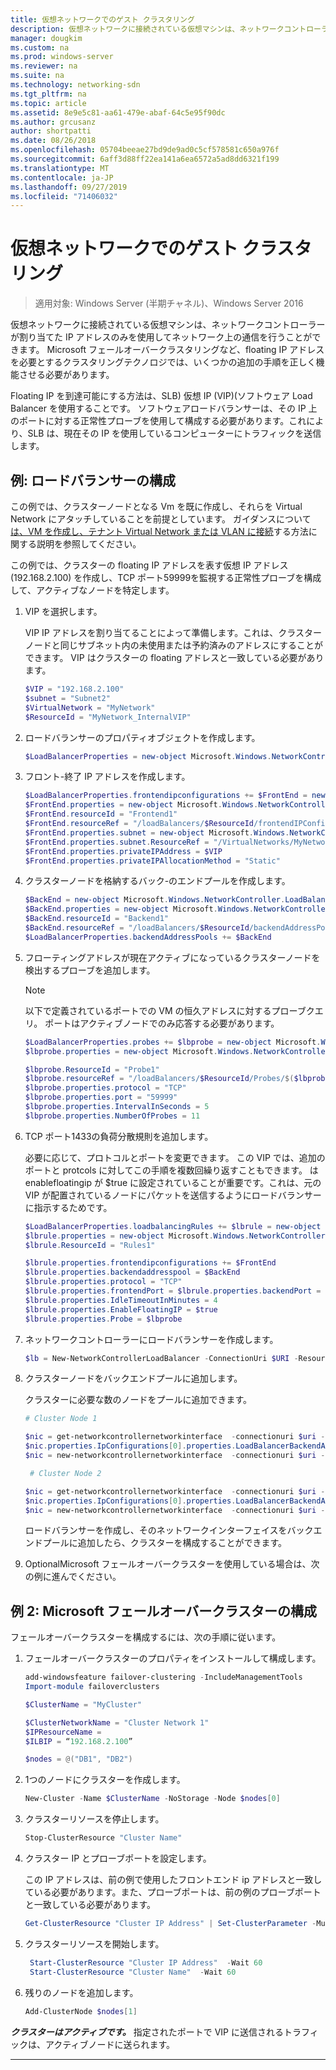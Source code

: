 ```yaml
---
title: 仮想ネットワークでのゲスト クラスタリング
description: 仮想ネットワークに接続されている仮想マシンは、ネットワークコントローラーが割り当てた IP アドレスのみを使用してネットワーク上の通信を行うことができます。  Microsoft フェールオーバークラスタリングなど、floating IP アドレスを必要とするクラスタリングテクノロジでは、いくつかの追加の手順を正しく機能させる必要があります。
manager: dougkim
ms.custom: na
ms.prod: windows-server
ms.reviewer: na
ms.suite: na
ms.technology: networking-sdn
ms.tgt_pltfrm: na
ms.topic: article
ms.assetid: 8e9e5c81-aa61-479e-abaf-64c5e95f90dc
ms.author: grcusanz
author: shortpatti
ms.date: 08/26/2018
ms.openlocfilehash: 05704beeae27bd9de9ad0c5cf578581c650a976f
ms.sourcegitcommit: 6aff3d88ff22ea141a6ea6572a5ad8dd6321f199
ms.translationtype: MT
ms.contentlocale: ja-JP
ms.lasthandoff: 09/27/2019
ms.locfileid: "71406032"
---
```

# <a name="guest-clustering-in-a-virtual-network"></a>仮想ネットワークでのゲスト クラスタリング

>適用対象: Windows Server (半期チャネル)、Windows Server 2016

仮想ネットワークに接続されている仮想マシンは、ネットワークコントローラーが割り当てた IP アドレスのみを使用してネットワーク上の通信を行うことができます。  Microsoft フェールオーバークラスタリングなど、floating IP アドレスを必要とするクラスタリングテクノロジでは、いくつかの追加の手順を正しく機能させる必要があります。

Floating IP を到達可能にする方法は、SLB\) 仮想 IP \(VIP\)\(ソフトウェア Load Balancer を使用することです。  ソフトウェアロードバランサーは、その IP 上のポートに対する正常性プローブを使用して構成する必要があります。これにより、SLB は、現在その IP を使用しているコンピューターにトラフィックを送信します。


## <a name="example-load-balancer-configuration"></a>例: ロードバランサーの構成

この例では、クラスターノードとなる Vm を既に作成し、それらを Virtual Network にアタッチしていることを前提としています。  ガイダンスについて[は、VM を作成し、テナント Virtual Network または VLAN に接続](https://technet.microsoft.com/windows-server-docs/networking/sdn/manage/create-a-tenant-vm)する方法に関する説明を参照してください。  

この例では、クラスターの floating IP アドレスを表す仮想 IP アドレス (192.168.2.100) を作成し、TCP ポート59999を監視する正常性プローブを構成して、アクティブなノードを特定します。

1. VIP を選択します。<p>VIP IP アドレスを割り当てることによって準備します。これは、クラスターノードと同じサブネット内の未使用または予約済みのアドレスにすることができます。  VIP はクラスターの floating アドレスと一致している必要があります。

   ```PowerShell
   $VIP = "192.168.2.100"
   $subnet = "Subnet2"
   $VirtualNetwork = "MyNetwork"
   $ResourceId = "MyNetwork_InternalVIP"
   ```

2. ロードバランサーのプロパティオブジェクトを作成します。

   ```PowerShell
   $LoadBalancerProperties = new-object Microsoft.Windows.NetworkController.LoadBalancerProperties
   ```

3. フロント\-終了 IP アドレスを作成します。

   ```PowerShell
   $LoadBalancerProperties.frontendipconfigurations += $FrontEnd = new-object Microsoft.Windows.NetworkController.LoadBalancerFrontendIpConfiguration
   $FrontEnd.properties = new-object Microsoft.Windows.NetworkController.LoadBalancerFrontendIpConfigurationProperties
   $FrontEnd.resourceId = "Frontend1"
   $FrontEnd.resourceRef = "/loadBalancers/$ResourceId/frontendIPConfigurations/$($FrontEnd.resourceId)"
   $FrontEnd.properties.subnet = new-object Microsoft.Windows.NetworkController.Subnet
   $FrontEnd.properties.subnet.ResourceRef = "/VirtualNetworks/MyNetwork/Subnets/Subnet2"
   $FrontEnd.properties.privateIPAddress = $VIP
   $FrontEnd.properties.privateIPAllocationMethod = "Static"
   ```

4. クラスターノードを格納するバック\-のエンドプールを作成します。

   ```PowerShell
   $BackEnd = new-object Microsoft.Windows.NetworkController.LoadBalancerBackendAddressPool
   $BackEnd.properties = new-object Microsoft.Windows.NetworkController.LoadBalancerBackendAddressPoolProperties
   $BackEnd.resourceId = "Backend1"
   $BackEnd.resourceRef = "/loadBalancers/$ResourceId/backendAddressPools/$($BackEnd.resourceId)"
   $LoadBalancerProperties.backendAddressPools += $BackEnd
   ```

5. フローティングアドレスが現在アクティブになっているクラスターノードを検出するプローブを追加します。 

   >[!NOTE]
   >以下で定義されているポートでの VM の恒久アドレスに対するプローブクエリ。  ポートはアクティブノードでのみ応答する必要があります。 

   ```PowerShell
   $LoadBalancerProperties.probes += $lbprobe = new-object Microsoft.Windows.NetworkController.LoadBalancerProbe
   $lbprobe.properties = new-object Microsoft.Windows.NetworkController.LoadBalancerProbeProperties

   $lbprobe.ResourceId = "Probe1"
   $lbprobe.resourceRef = "/loadBalancers/$ResourceId/Probes/$($lbprobe.resourceId)"
   $lbprobe.properties.protocol = "TCP"
   $lbprobe.properties.port = "59999"
   $lbprobe.properties.IntervalInSeconds = 5
   $lbprobe.properties.NumberOfProbes = 11
   ```

6. TCP ポート1433の負荷分散規則を追加します。<p>必要に応じて、プロトコルとポートを変更できます。  この VIP では、追加のポートと protcols に対してこの手順を複数回繰り返すこともできます。  は enablefloatingip が $true に設定されていることが重要です。これは、元の VIP が配置されているノードにパケットを送信するようにロードバランサーに指示するためです。

   ```PowerShell
   $LoadBalancerProperties.loadbalancingRules += $lbrule = new-object Microsoft.Windows.NetworkController.LoadBalancingRule
   $lbrule.properties = new-object Microsoft.Windows.NetworkController.LoadBalancingRuleProperties
   $lbrule.ResourceId = "Rules1"

   $lbrule.properties.frontendipconfigurations += $FrontEnd
   $lbrule.properties.backendaddresspool = $BackEnd 
   $lbrule.properties.protocol = "TCP"
   $lbrule.properties.frontendPort = $lbrule.properties.backendPort = 1433 
   $lbrule.properties.IdleTimeoutInMinutes = 4
   $lbrule.properties.EnableFloatingIP = $true
   $lbrule.properties.Probe = $lbprobe
   ```

7. ネットワークコントローラーにロードバランサーを作成します。

   ```PowerShell
   $lb = New-NetworkControllerLoadBalancer -ConnectionUri $URI -ResourceId $ResourceId -Properties $LoadBalancerProperties -Force
   ```

8. クラスターノードをバックエンドプールに追加します。<p>クラスターに必要な数のノードをプールに追加できます。

   ```PowerShell
   # Cluster Node 1

   $nic = get-networkcontrollernetworkinterface  -connectionuri $uri -resourceid "ClusterNode1_Network-Adapter"
   $nic.properties.IpConfigurations[0].properties.LoadBalancerBackendAddressPools += $lb.properties.backendaddresspools[0]
   $nic = new-networkcontrollernetworkinterface  -connectionuri $uri -resourceid $nic.resourceid -properties $nic.properties -force

    # Cluster Node 2

   $nic = get-networkcontrollernetworkinterface  -connectionuri $uri -resourceid "ClusterNode2_Network-Adapter"
   $nic.properties.IpConfigurations[0].properties.LoadBalancerBackendAddressPools += $lb.properties.backendaddresspools[0]
   $nic = new-networkcontrollernetworkinterface  -connectionuri $uri -resourceid $nic.resourceid -properties $nic.properties -force
   ```

   ロードバランサーを作成し、そのネットワークインターフェイスをバックエンドプールに追加したら、クラスターを構成することができます。  

9. OptionalMicrosoft フェールオーバークラスターを使用している場合は、次の例に進んでください。 

## <a name="example-2-configuring-a-microsoft-failover-cluster"></a>例 2: Microsoft フェールオーバークラスターの構成

フェールオーバークラスターを構成するには、次の手順に従います。

1. フェールオーバークラスターのプロパティをインストールして構成します。

   ```PowerShell
   add-windowsfeature failover-clustering -IncludeManagementTools
   Import-module failoverclusters

   $ClusterName = "MyCluster"
   
   $ClusterNetworkName = "Cluster Network 1"
   $IPResourceName =  
   $ILBIP = “192.168.2.100” 

   $nodes = @("DB1", "DB2")
   ```

2. 1つのノードにクラスターを作成します。

   ```PowerShell
   New-Cluster -Name $ClusterName -NoStorage -Node $nodes[0]
   ```

3. クラスターリソースを停止します。

   ```PowerShell
   Stop-ClusterResource "Cluster Name" 
   ```

4. クラスター IP とプローブポートを設定します。<p>この IP アドレスは、前の例で使用したフロントエンド ip アドレスと一致している必要があります。また、プローブポートは、前の例のプローブポートと一致している必要があります。

   ```PowerShell
   Get-ClusterResource "Cluster IP Address" | Set-ClusterParameter -Multiple @{"Address"="$ILBIP";"ProbePort"="59999";"SubnetMask"="255.255.255.255";"Network"="$ClusterNetworkName";"EnableDhcp"=0}
   ```

5. クラスターリソースを開始します。

   ```PowerShell
    Start-ClusterResource "Cluster IP Address"  -Wait 60 
    Start-ClusterResource "Cluster Name"  -Wait 60 
   ```

6. 残りのノードを追加します。

   ```PowerShell
   Add-ClusterNode $nodes[1]
   ```

_**クラスターはアクティブです。**_ 指定されたポートで VIP に送信されるトラフィックは、アクティブノードに送られます。

---